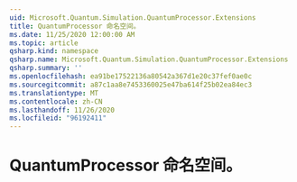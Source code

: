 ```yaml
---
uid: Microsoft.Quantum.Simulation.QuantumProcessor.Extensions
title: QuantumProcessor 命名空间。
ms.date: 11/25/2020 12:00:00 AM
ms.topic: article
qsharp.kind: namespace
qsharp.name: Microsoft.Quantum.Simulation.QuantumProcessor.Extensions
qsharp.summary: ''
ms.openlocfilehash: ea91be17522136a80542a367d1e20c37fef0ae0c
ms.sourcegitcommit: a87c1aa8e7453360025e47ba614f25b02ea84ec3
ms.translationtype: MT
ms.contentlocale: zh-CN
ms.lasthandoff: 11/26/2020
ms.locfileid: "96192411"
---
```

# <a name="microsoftquantumsimulationquantumprocessorextensions-namespace"></a>QuantumProcessor 命名空间。




